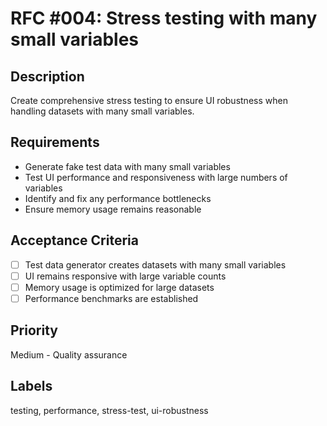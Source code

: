 # RFC #004: Stress testing with many small variables

## Description

Create comprehensive stress testing to ensure UI robustness when handling datasets with many small variables.

## Requirements

- Generate fake test data with many small variables
- Test UI performance and responsiveness with large numbers of variables
- Identify and fix any performance bottlenecks
- Ensure memory usage remains reasonable

## Acceptance Criteria

- [ ] Test data generator creates datasets with many small variables
- [ ] UI remains responsive with large variable counts
- [ ] Memory usage is optimized for large datasets
- [ ] Performance benchmarks are established

## Priority

Medium - Quality assurance

## Labels

testing, performance, stress-test, ui-robustness

